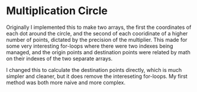 # Multiplication Circle

Originally I implemented this to make two arrays, the first the coordinates
of each dot around the circle, and the second of each cooridinate of a higher
number of points, dictated by the precision of the multiplier. This made for
some very interesting for-loops where there were two indexes being managed,
and the origin points and destination points were related by math on their
indexes of the two separate arrays. 

I changed this to calculate the destination points directly, which is much
simpler and cleaner, but it does remove the intereseting for-loops. My first
method was both more naive and more complex.
